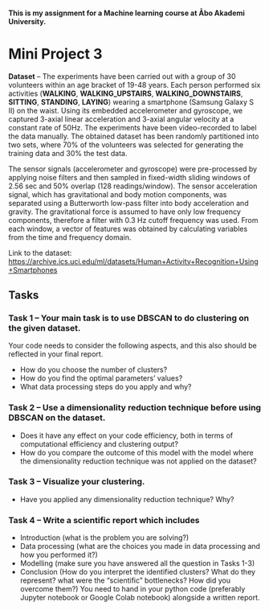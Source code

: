 #### This is my assignment for a Machine learning course at Åbo Akademi University.

# Mini Project 3

<b>Dataset</b> – The experiments have been carried out with a group of 30 volunteers within an
age bracket of 19-48 years. Each person performed six activities (<b>WALKING</b>,
<b>WALKING_UPSTAIRS</b>, <b>WALKING_DOWNSTAIRS</b>, <b>SITTING</b>, <b>STANDING</b>, <b>LAYING</b>)
wearing a smartphone (Samsung Galaxy S II) on the waist. Using its embedded
accelerometer and gyroscope, we captured 3-axial linear acceleration and 3-axial angular
velocity at a constant rate of 50Hz. The experiments have been video-recorded to label the
data manually. The obtained dataset has been randomly partitioned into two sets, where
70% of the volunteers was selected for generating the training data and 30% the test data.

The sensor signals (accelerometer and gyroscope) were pre-processed by applying noise
filters and then sampled in fixed-width sliding windows of 2.56 sec and 50% overlap (128
readings/window). The sensor acceleration signal, which has gravitational and body motion
components, was separated using a Butterworth low-pass filter into body acceleration and
gravity. The gravitational force is assumed to have only low frequency components,
therefore a filter with 0.3 Hz cutoff frequency was used. From each window, a vector of
features was obtained by calculating variables from the time and frequency domain.

Link to the dataset:
<a href="https://archive.ics.uci.edu/ml/datasets/Human+Activity+Recognition+Using+Smartphones">https://archive.ics.uci.edu/ml/datasets/Human+Activity+Recognition+Using+Smartphones</a>

## Tasks

### Task 1 – Your main task is to use DBSCAN to do clustering on the given dataset.

Your code needs to consider the following aspects, and this also should be reflected in your final
report.

- How do you choose the number of clusters?
- How do you find the optimal parameters’ values?
- What data processing steps do you apply and why?

### Task 2 – Use a dimensionality reduction technique before using DBSCAN on the dataset.

- Does it have any effect on your code efficiency, both in terms of computational
  efficiency and clustering output?
- How do you compare the outcome of this model with the model where the
  dimensionality reduction technique was not applied on the dataset?

### Task 3 – Visualize your clustering.

- Have you applied any dimensionality reduction technique? Why?

### Task 4 – Write a scientific report which includes

- Introduction (what is the problem you are solving?)
- Data processing (what are the choices you made in data processing and how you
  performed it?)
- Modelling (make sure you have answered all the question in Tasks 1-3)
- Conclusion (How do you interpret the identified clusters? What do they represent?
  what were the “scientific” bottlenecks? How did you overcome them?)
  You need to hand in your python code (preferably Jupyter notebook or Google Colab
  notebook) alongside a written report.
